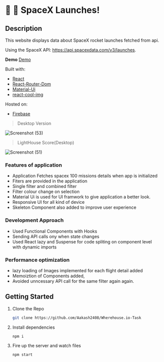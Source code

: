 # :milky_way: :rocket: SpaceX Launches!

## Description
This website  displays data about SpaceX rocket launches fetched from api.

Using the SpaceX API: https://api.spacexdata.com/v3/launches.


**Demo**
[Demo](https://warehouseio-spacex.web.app/)


Built with:

- [React](https://reactjs.org/)
- [React-Router-Dom](https://www.npmjs.com/package/react-router-dom)
- [Material-Ui](https://material-ui.com/)
- [react-cool-img](https://www.npmjs.com/package/react-cool-img)

Hosted on:
- [Firebase](https://www.firebase.com/)


> Desktop Version

![Screenshot (53)](https://user-images.githubusercontent.com/47134609/111905783-6b3d8c80-8a73-11eb-907d-f9e6e915f6bf.png)



> LightHouse Score(Desktop)

 ![Screenshot (51)](https://user-images.githubusercontent.com/47134609/111905691-fff3ba80-8a72-11eb-9566-fc792baa0c48.png)

### Features of application
* Application Fetches spacex 100 missions details when app is initialized
* Fiters are provided in the application
* Single filter and combined filter
* Filter colour change on selection
* Material Ui is used for UI framwork to give application a better look.
* Responsive UI for all kind of device
* Skeleton Component also added to improve user experience

### Development Approach
* Used Functional Components with Hooks
* Sending API calls ony when state changes
* Used React lazy and Suspense for code spliting on component level with dynamic imports
### Performance optimization
* lazy loading of Images implemented for each flight detail added
* Memoiztion of Components added, 
* Avoided unncessary API call for the same filter again again.


## Getting Started

1. Clone the Repo

   ```bash
   git clone https://github.com/Aakash2408/Wherehouse.io-Task
     ```

2. Install dependencies

   ```bash
   npm i 
   ```

3. Fire up the server and watch files

   ```bash
   npm start
   ```

